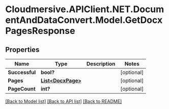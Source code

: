 # Cloudmersive.APIClient.NET.DocumentAndDataConvert.Model.GetDocxPagesResponse
## Properties

Name | Type | Description | Notes
------------ | ------------- | ------------- | -------------
**Successful** | **bool?** |  | [optional] 
**Pages** | [**List&lt;DocxPage&gt;**](DocxPage.md) |  | [optional] 
**PageCount** | **int?** |  | [optional] 

[[Back to Model list]](../README.md#documentation-for-models) [[Back to API list]](../README.md#documentation-for-api-endpoints) [[Back to README]](../README.md)

